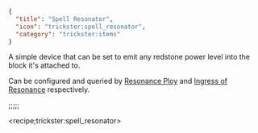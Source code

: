 ```json
{
  "title": "Spell Resonator",
  "icon": "trickster:spell_resonator",
  "category": "trickster:items"
}
```

A simple device that can be set to emit any redstone power level into the block it's attached to.


Can be configured and queried by [Resonance Ploy](^trickster:ploys/block#12) and [Ingress of Resonance](^trickster:delusions_ingresses/block#5) respectively.

;;;;;

<recipe;trickster:spell_resonator>
